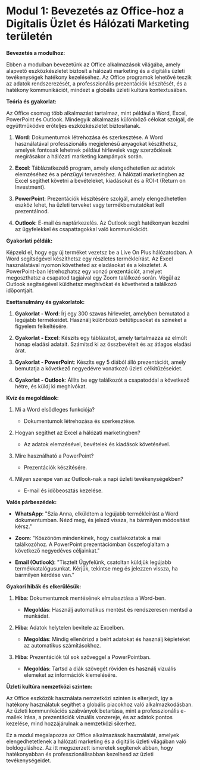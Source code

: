 # **Modul 1: Bevezetés az Office-hoz a Digitalis Üzlet és Hálózati Marketing területén**

**Bevezetés a modulhoz:**

Ebben a modulban bevezetünk az Office alkalmazások világába, amely alapvető eszközkészletet biztosít a hálózati marketing és a digitális üzleti tevékenységek hatékony kezeléséhez. Az Office programok lehetővé teszik az adatok rendszerezését, a professzionális prezentációk készítését, és a hatékony kommunikációt, mindezt a globális üzleti kultúra kontextusában.

**Teória és gyakorlat:**

Az Office csomag több alkalmazást tartalmaz, mint például a Word, Excel, PowerPoint és Outlook. Mindegyik alkalmazás különböző célokat szolgál, de együttműködve erőteljes eszközkészletet biztosítanak.

1. **Word**: Dokumentumok létrehozása és szerkesztése. A Word használatával professzionális megjelenésű anyagokat készíthetsz, amelyek fontosak lehetnek például hírlevelek vagy szerződések megírásakor a hálózati marketing kampányok során.

2. **Excel**: Táblázatkezelő program, amely elengedhetetlen az adatok elemzéséhez és a pénzügyi tervezéshez. A hálózati marketingben az Excel segíthet követni a bevételeket, kiadásokat és a ROI-t (Return on Investment).

3. **PowerPoint**: Prezentációk készítésére szolgál, amely elengedhetetlen eszköz lehet, ha üzleti terveket vagy termékbemutatókat kell prezentálnod.

4. **Outlook**: E-mail és naptárkezelés. Az Outlook segít hatékonyan kezelni az ügyfelekkel és csapattagokkal való kommunikációt.

**Gyakorlati példák:**

Képzeld el, hogy egy új terméket vezetsz be a Live On Plus hálózatodban. A Word segítségével készíthetsz egy részletes termékleírást. Az Excel használatával nyomon követheted az eladásokat és a készletet. A PowerPoint-ban létrehozhatsz egy vonzó prezentációt, amelyet megoszthatsz a csapatod tagjaival egy Zoom találkozó során. Végül az Outlook segítségével küldhetsz meghívókat és követheted a találkozó időpontjait.

**Esettanulmány és gyakorlatok:**

1. **Gyakorlat - Word**: Írj egy 300 szavas hírlevelet, amelyben bemutatod a legújabb termékeidet. Használj különböző betűtípusokat és színeket a figyelem felkeltésére.

2. **Gyakorlat - Excel**: Készíts egy táblázatot, amely tartalmazza az elmúlt hónap eladási adatait. Számítsd ki az összbevételt és az átlagos eladási árat.

3. **Gyakorlat - PowerPoint**: Készíts egy 5 diából álló prezentációt, amely bemutatja a következő negyedévre vonatkozó üzleti célkitűzéseidet.

4. **Gyakorlat - Outlook**: Állíts be egy találkozót a csapatoddal a következő hétre, és küldj ki meghívókat.

**Kvíz és megoldások:**

1. Mi a Word elsődleges funkciója?
   - Dokumentumok létrehozása és szerkesztése.

2. Hogyan segíthet az Excel a hálózati marketingben?
   - Az adatok elemzésével, bevételek és kiadások követésével.

3. Mire használható a PowerPoint?
   - Prezentációk készítésére.

4. Milyen szerepe van az Outlook-nak a napi üzleti tevékenységekben?
   - E-mail és időbeosztás kezelése.

**Valós párbeszédek:**

- **WhatsApp**: "Szia Anna, elküldtem a legújabb termékleírást a Word dokumentumban. Nézd meg, és jelezd vissza, ha bármilyen módosítást kérsz."

- **Zoom**: "Köszönöm mindenkinek, hogy csatlakoztatok a mai találkozóhoz. A PowerPoint prezentációmban összefoglaltam a következő negyedéves céljainkat."

- **Email (Outlook)**: "Tisztelt Ügyfelünk, csatoltan küldjük legújabb termékkatalógusunkat. Kérjük, tekintse meg és jelezzen vissza, ha bármilyen kérdése van."

**Gyakori hibák és elkerülésük:**

1. **Hiba**: Dokumentumok mentésének elmulasztása a Word-ben.
   - **Megoldás**: Használj automatikus mentést és rendszeresen mentsd a munkádat.

2. **Hiba**: Adatok helytelen bevitele az Excelben.
   - **Megoldás**: Mindig ellenőrizd a beírt adatokat és használj képleteket az automatikus számításokhoz.

3. **Hiba**: Prezentációk túl sok szöveggel a PowerPointban.
   - **Megoldás**: Tartsd a diák szövegét röviden és használj vizuális elemeket az információk kiemelésére.

**Üzleti kultúra nemzetközi szinten:**

Az Office eszközök használata nemzetközi szinten is elterjedt, így a hatékony használatuk segíthet a globális piacokhoz való alkalmazkodásban. Az üzleti kommunikációs szabványok betartása, mint a professzionális e-mailek írása, a prezentációk vizuális vonzereje, és az adatok pontos kezelése, mind hozzájárulnak a nemzetközi sikerhez.

Ez a modul megalapozza az Office alkalmazások használatát, amelyek elengedhetetlenek a hálózati marketing és a digitális üzleti világában való boldoguláshoz. Az itt megszerzett ismeretek segítenek abban, hogy hatékonyabban és professzionálisabban kezelhesd az üzleti tevékenységeidet.